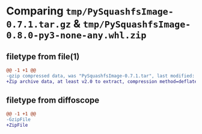 # Comparing `tmp/PySquashfsImage-0.7.1.tar.gz` & `tmp/PySquashfsImage-0.8.0-py3-none-any.whl.zip`

## filetype from file(1)

```diff
@@ -1 +1 @@
-gzip compressed data, was "PySquashfsImage-0.7.1.tar", last modified: Fri Sep 30 05:49:30 2022, max compression
+Zip archive data, at least v2.0 to extract, compression method=deflate
```

## filetype from diffoscope

```diff
@@ -1 +1 @@
-GzipFile
+ZipFile
```

